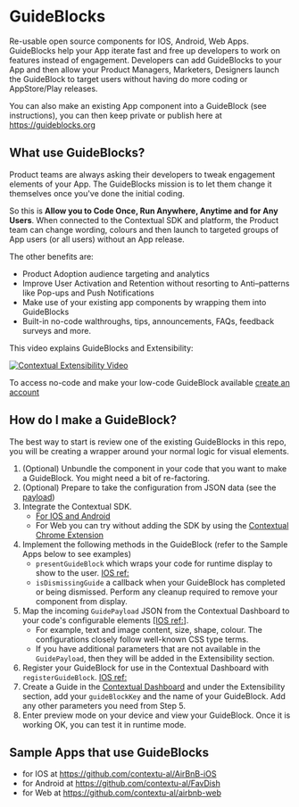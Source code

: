 # GuideBlocks

Re-usable open source components for IOS, Android, Web Apps. GuideBlocks help your App iterate fast and free up developers to work on features instead of engagement.
Developers can add GuideBlocks to your App and then allow your Product Managers, Marketers, Designers launch the GuideBlock to target users without having do more coding or AppStore/Play releases.

You can also make an existing App component into a GuideBlock (see instructions), you can then keep private or publish here at https://guideblocks.org

## What use GuideBlocks?

Product teams are always asking their developers to tweak engagement elements of your App. The GuideBlocks mission is to let them change it themselves once you've done the initial coding.

So this is **Allow you to Code Once, Run Anywhere, Anytime and for Any Users**. When connected to the Contextual SDK and platform, the Product team can change wording, colours and then launch to targeted groups of App users (or all users) without an App release.

The other benefits are:

- Product Adoption audience targeting and analytics
- Improve User Activation and Retention without resorting to Anti–patterns like Pop-ups and Push Notifications
- Make use of your existing app components by wrapping them into GuideBlocks
- Built-in no-code walthroughs, tips, announcements, FAQs, feedback surveys and more.

This video explains GuideBlocks and Extensibility:

<a href="https://player.vimeo.com/video/892110184?h=5450aff1d6" target="_blank">
  <img src="https://i.vimeocdn.com/video/1768561152-e605b806a1b3d931a471131e377904cdbb55b97fcdeeda2bb30882397d4acf1f-d_800x600?r=pad" alt="Contextual Extensibility Video">
</a>

To access no-code and make your low-code GuideBlock available [create an account](https://dashboard.contextu.al/register)

## How do I make a GuideBlock?

The best way to start is review one of the existing GuideBlocks in this repo, you will be creating a wrapper around your normal logic for visual elements.

1. (Optional) Unbundle the component in your code that you want to make a GuideBlock. You might need a bit of re-factoring.
2. (Optional) Prepare to take the configuration from JSON data (see the [payload](https://docs.contextu.al/sdks/ios/reference/guideblocks/ctxbaseguidecontroller/guidepayload/overview/))
3. Integrate the Contextual SDK. 
   - [For IOS and Android](https://dashboard.contextu.al/wizard/mobile_wizard)
   - For Web you can try without adding the SDK by using the [Contextual Chrome Extension](https://dashboard.contextu.al/wizard/web_wizard)
4. Implement the following methods in the GuideBlock (refer to the Sample Apps below to see examples)
   - `presentGuideBlock` which wraps your code for runtime display to show to the user. [IOS ref:](https://docs.contextu.al/sdks/ios/reference/guideblocks/ctxbaseguidecontroller/presentguideblock/)
   - `isDismissingGuide` a callback when your GuideBlock has completed or being dismissed. Perform any cleanup required to remove your component from display.
5. Map the incoming `GuidePayload` JSON from the Contextual Dashboard to your code's configurable elements [[IOS ref:]](https://docs.contextu.al/sdks/ios/reference/guideblocks/ctxbaseguidecontroller/guidepayload/overview/). 
   - For example, text and image content, size, shape, colour. The configurations closely follow well-known CSS type terms.
   - If you have additional parameters that are not available in the `GuidePayload`, then they will be added in the Extensibility section. 
6. Register your GuideBlock for use in the Contextual Dashboard with `registerGuideBlock`. [IOS ref:](https://docs.contextu.al/sdks/ios/reference/guideblocks/overview/)
7. Create a Guide in the [Contextual Dashboard](https://dashboard.contextu.al/) and under the Extensibility section, add your `guideBlockKey` and the name of your GuideBlock. Add any other parameters you need from Step 5.
8. Enter preview mode on your device and view your GuideBlock. Once it is working OK, you can test it in runtime mode.

## Sample Apps that use GuideBlocks

- for IOS at https://github.com/contextu-al/AirBnB-iOS
- for Android at https://github.com/contextu-al/FavDish
- for Web at https://github.com/contextu-al/airbnb-web
